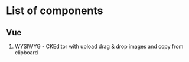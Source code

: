 # List of components

## Vue
1. WYSIWYG - CKEditor with upload drag & drop images and copy from clipboard
